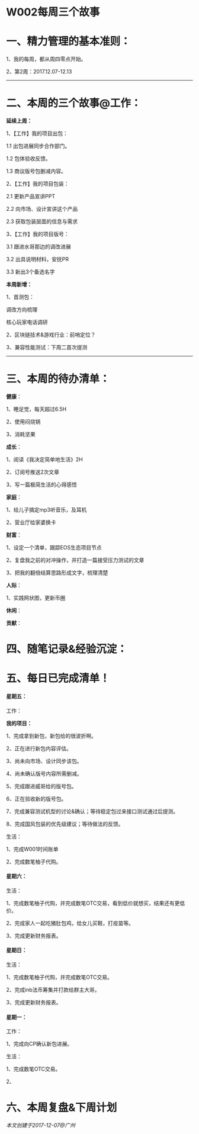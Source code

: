 # W002每周三个故事

# 一、精力管理的基本准则：

1、我的每周，都从周四零点开始。

2、第2周：2017.12.07-12.13

---

# 二、本周的三个故事@工作：

**延续上周：**

1、【工作】我的项目出包：

1.1 出包进展同步合作部门。

1.2 包体验收反馈。

1.3 商议版号包删减内容。

2、【工作】我的项目包装：

2.1 更新产品宣讲PPT

2.2 向市场、设计宣讲这个产品

2.3 获取包装层面的信息与需求

3、【工作】我的项目版号：

3.1 跟进水哥那边的调改进展

3.2 出具说明材料，安抚PR

3.3 新出3个备选名字

**本周新增：**

1、首测包：

调改方向梳理

核心玩家电话调研

2、区块链技术&游戏行业：前哨定位？

3、兼容性能测试：下周二首次提测

---

# 三、本周的待办清单：

**健康**：

1、睡足觉，每天超过6.5H

2、使用闷烧锅

3、消耗坚果

**成长**：

1、阅读《我决定简单地生活》2H

2、订阅号推送2次文章

3、写一篇极简生活的心得感悟

**家庭**：

1、给儿子搞定mp3听音乐，及耳机

2、营业厅给家婆换卡



**财富**：

1、设定一个清单，跟踪EOS生态项目节点

2、复盘我之前的对冲操作，并打造一篇接受压力测试的文章

3、把我的翻倍结算思路形成文字，梳理清楚

**人际**：

1、实践网状图，更新币圈

**休闲**：

**贡献**：


# 四、随笔记录&经验沉淀：



# 五、每日已完成清单！

#### 星期五：

工作：

**我的项目：**

1、完成拿到新包，新包给的很波折啊。

2、正在进行新包内容评估。

3、尚未向市场、设计同步该包。

4、尚未确认版号内容所需删减。

5、完成跟进威哥给的版号包。

6、正在验收新的版号包。

7、完成兼容测试机型的讨论&确认；等待稳定包过来接口测试通过后提测。

8、完成国风包装的优先级建议；等待做法的反馈。

生活：

1、完成W001时间账单

2、完成数笔柚子代购。

#### 星期六：

生活：

1、完成数笔柚子代购，并完成数笔OTC交易，看到低价就想买，结果还有更低价。

2、完成家人一起吃猪肚包鸡，给女儿买鞋，打疫苗等。

3、完成更新财务报表。

#### 星期日：

生活：

1、完成数笔柚子代购，并完成数笔OTC交易。

2、完成inb法币筹集并打款给群主大哥。

3、完成更新财务报表。

#### 星期一：

工作：

1、完成向CP确认新包进展。

生活：

1、完成数笔OTC交易。

2、

# 六、本周复盘&下周计划


_本文创建于2017-12-07@广州_

